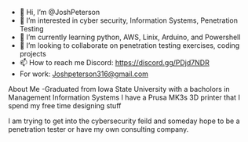 - 👋 Hi, I’m @JoshPeterson
- 👀 I’m interested in cyber security, Information Systems, Penetration Testing
- 🌱 I’m currently learning python, AWS, Linix, Arduino, and Powershell
- 💞️ I’m looking to collaborate on penetration testing exercises, coding projects
- 📫 How to reach me Discord: https://discord.gg/PDjd7NDR
- For work: Joshpeterson316@gmail.com

About Me
-Graduated from Iowa State University with a bacholors in Management Information Systems 
I have a Prusa MK3s 3D printer that I spend my free time designing stuff

I am trying to get into the cybersecurity feild and someday hope to be a penetration tester or have my own  consulting company.
<!---
JoshtheITwizard/JoshtheITwizard is a ✨ special ✨ repository because its `README.md` (this file) appears on your GitHub profile.
You can click the Preview link to take a look at your changes.
--->
